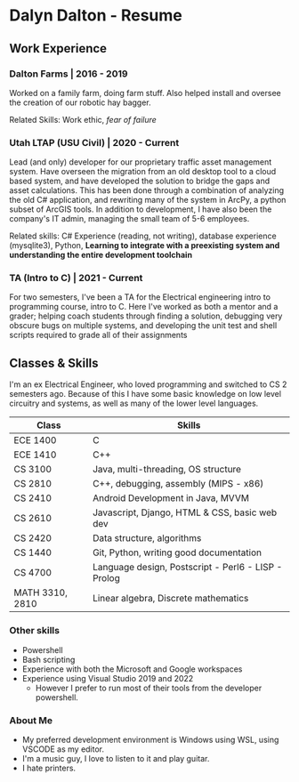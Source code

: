 # Dalyn Dalton - Resume

## Work Experience

### Dalton Farms | 2016 - 2019

Worked on a family farm, doing farm stuff.
Also helped install and oversee the creation of our robotic hay bagger. 

Related Skills: Work ethic, *fear of failure*

### Utah LTAP (USU Civil) | 2020 - Current

Lead (and only) developer for our proprietary traffic asset management system.  Have overseen the migration from an old desktop tool to a cloud based system, and have developed the solution to bridge the gaps and asset calculations.
This has been done through a combination of analyzing the old C# application, and rewriting many of the system in ArcPy, a python subset of ArcGIS tools.  In addition to development, I have also been the company's IT admin, managing the small team of 5-6 employees.

Related skills: C# Experience (reading, not writing), database experience (mysqlite3), Python, 
**Learning to integrate with a preexisting system and understanding the entire development toolchain**

### TA (Intro to C) | 2021 - Current

For two semesters, I've been a TA for the Electrical engineering intro to programming course, intro to C.  Here I've worked as both a mentor and a grader; helping coach students through finding a solution, debugging very obscure bugs on multiple systems, and developing the unit test and shell scripts required to grade all of their assignments

## Classes & Skills

I'm an ex Electrical Engineer, who loved programming and switched to CS 2 semesters ago.  Because of this I have some basic knowledge on low level circuitry and systems, as well as many of the lower level languages.

| Class           | Skills                                              |
| --------------- | --------------------------------------------------- |
| ECE 1400        | C                                                   |
| ECE 1410        | C++                                                 |
| CS 3100         | Java, multi-threading, OS structure                 |
| CS 2810         | C++, debugging, assembly (MIPS - x86)               |
| CS 2410         | Android Development in Java, MVVM                   |
| CS 2610         | Javascript, Django, HTML & CSS, basic web dev       |
| CS 2420         | Data structure, algorithms                          |
| CS 1440         | Git, Python, writing good documentation             |
| CS 4700         | Language design, Postscript - Perl6 - LISP - Prolog |
| MATH 3310, 2810 | Linear algebra, Discrete mathematics                |

### Other skills

- Powershell
- Bash scripting
- Experience with both the Microsoft and Google workspaces
- Experience using Visual Studio 2019 and 2022
  - However I prefer to run most of their tools from the developer powershell.

### About Me

- My preferred development environment is Windows using WSL, using VSCODE as my editor.
- I'm a music guy, I love to listen to it and play guitar.
- I hate printers.
